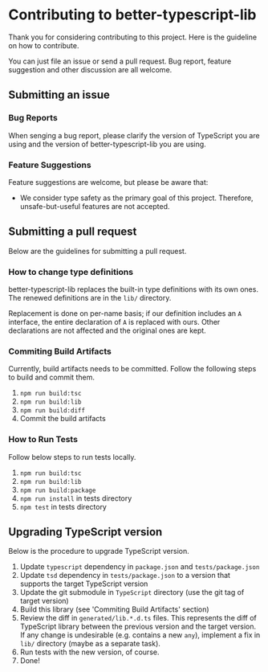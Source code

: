 # Contributing to better-typescript-lib

Thank you for considering contributing to this project. Here is the guideline on how to contribute.

You can just file an issue or send a pull request. Bug report, feature suggestion and other discussion are all welcome.

## Submitting an issue

### Bug Reports

When senging a bug report, please clarify the version of TypeScript you are using and the version of better-typescript-lib you are using.

### Feature Suggestions

Feature suggestions are welcome, but please be aware that:

- We consider type safety as the primary goal of this project. Therefore, unsafe-but-useful features are not accepted.

## Submitting a pull request

Below are the guidelines for submitting a pull request.

### How to change type definitions

better-typescript-lib replaces the built-in type definitions with its own ones. The renewed definitions are in the `lib/` directory.

Replacement is done on per-name basis; if our definition includes an `A` interface, the entire declaration of `A` is replaced with ours. Other declarations are not affected and the original ones are kept.

### Commiting Build Artifacts

Currently, build artifacts needs to be committed. Follow the following steps to build and commit them.

1. `npm run build:tsc`
2. `npm run build:lib`
3. `npm run build:diff`
4. Commit the build artifacts

### How to Run Tests

Follow below steps to run tests locally.

1. `npm run build:tsc`
2. `npm run build:lib`
3. `npm run build:package`
4. `npm run install` in tests directory
5. `npm test` in tests directory

## Upgrading TypeScript version

Below is the procedure to upgrade TypeScript version.

1. Update `typescript` dependency in `package.json` and `tests/package.json`
2. Update `tsd` dependency in `tests/package.json` to a version that supports the target TypeScript version
3. Update the git submodule in `TypeScript` directory (use the git tag of target version)
4. Build this library (see 'Commiting Build Artifacts' section)
5. Review the diff in `generated/lib.*.d.ts` files. This represents the diff of TypeScript library between the previous version and the target version. If any change is undesirable (e.g. contains a new `any`), implement a fix in `lib/` directory (maybe as a separate task).
6. Run tests with the new version, of course.
7. Done!
